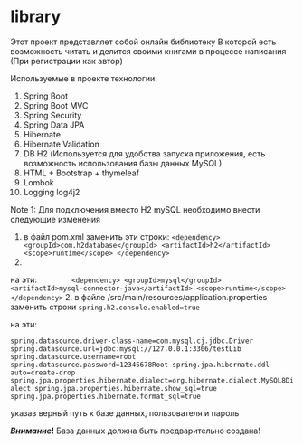 # library
Этот проект представляет собой онлайн библиотеку
В которой есть возможность читать и делится своими книгами в процессе написания (При регистрации как автор)

Используемые в проекте технологии:
1. Spring Boot
2. Spring Boot MVC
3. Spring Security
4. Spring Data JPA
5. Hibernate
6. Hibernate Validation
7. DB H2 (Используется для удобства запуска приложения, есть возможность использования базы данных MySQL)
8. HTML + Bootstrap + thymeleaf
9. Lombok
10. Logging log4j2

Note 1:
Для подключения вместо H2 mySQL необходимо внести следующие изменения
1. в файл pom.xml заменить эти строки:
   `<dependency>
   <groupId>com.h2database</groupId>
   <artifactId>h2</artifactId>
   <scope>runtime</scope>
   </dependency>`
2.
на эти:
`        <dependency>
<groupId>mysql</groupId>
<artifactId>mysql-connector-java</artifactId>
<scope>runtime</scope>
</dependency>`
2. в файле /src/main/resources/application.properties заменить строки
   `spring.h2.console.enabled=true`

на эти:

`spring.datasource.driver-class-name=com.mysql.cj.jdbc.Driver
spring.datasource.url=jdbc:mysql://127.0.0.1:3306/testLib
spring.datasource.username=root
spring.datasource.password=12345678Root
spring.jpa.hibernate.ddl-auto=create-drop
spring.jpa.properties.hibernate.dialect=org.hibernate.dialect.MySQL8Dialect
spring.jpa.properties.hibernate.show_sql=true
spring.jpa.properties.hibernate.format_sql=true`

указав верный путь к базе данных, пользователя и пароль

**_Внимание_!**
База данных должна быть предварительно создана!